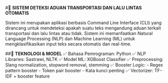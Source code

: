 #🚦 **SISTEM DETEKSI ADUAN TRANSPORTASI DAN LALU LINTAS OTOMATIS**

Sistem ini merupakan aplikasi berbasis Command Line Interface (CLI) yang dirancang untuk mendeteksi apakah suatu teks mengandung aduan terkait transportasi dan lalu lintas atau tidak. Sistem ini memanfaatkan Natural Language Processing (NLP) dan Machine Learning (ML) untuk mengklasifikasikan input teks secara otomatis dan real-time.

##🧠 **TEKNOLOGI & MODEL**
✅ Bahasa Pemrograman: Python
✅ NLP Libraries: Sastrawi, NLTK
✅ Model ML: XGBoost Classifier
✅ Preprocessing: Slang normalization, stopword removal, stemming
✅ Booster Logic:
    - Regex pattern booster
    - Token pair booster
    - Kata kunci penting
✅ Vectorizer: TF-IDF + booster feature

